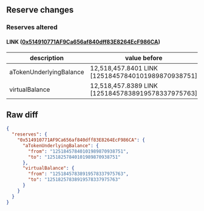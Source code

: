 ## Reserve changes

### Reserves altered

#### LINK ([0x514910771AF9Ca656af840dff83E8264EcF986CA](https://etherscan.io/address/0x514910771AF9Ca656af840dff83E8264EcF986CA))

| description | value before | value after |
| --- | --- | --- |
| aTokenUnderlyingBalance | 12,518,457.8401 LINK [12518457840101989870938751] | 12,518,257.8401 LINK [12518257840101989870938751] |
| virtualBalance | 12,518,457.8389 LINK [12518457838919578337975763] | 12,518,257.8389 LINK [12518257838919578337975763] |


## Raw diff

```json
{
  "reserves": {
    "0x514910771AF9Ca656af840dff83E8264EcF986CA": {
      "aTokenUnderlyingBalance": {
        "from": "12518457840101989870938751",
        "to": "12518257840101989870938751"
      },
      "virtualBalance": {
        "from": "12518457838919578337975763",
        "to": "12518257838919578337975763"
      }
    }
  }
}
```